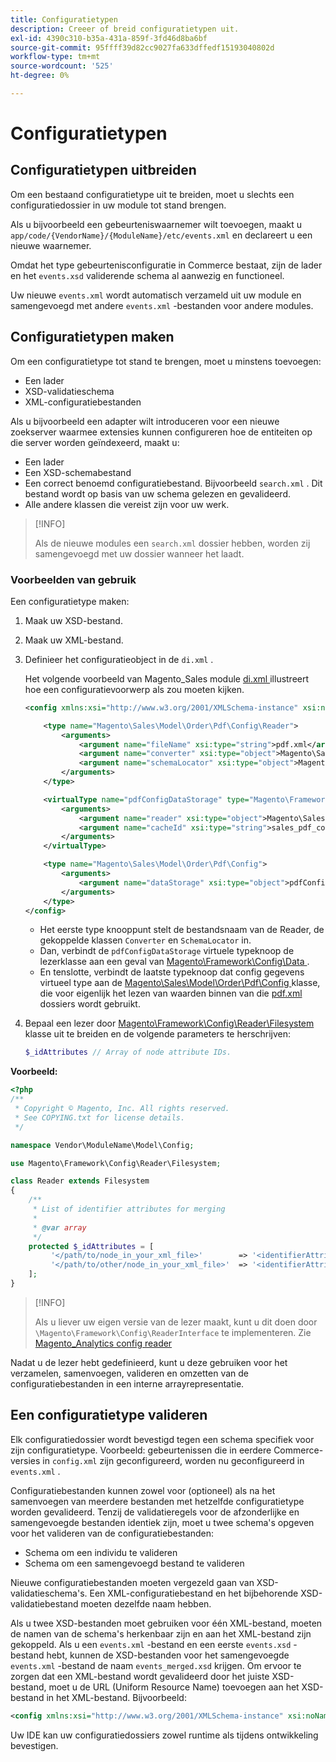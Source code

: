 ```yaml
---
title: Configuratietypen
description: Creeer of breid configuratietypen uit.
exl-id: 4390c310-b35a-431a-859f-3fd46d8ba6bf
source-git-commit: 95ffff39d82cc9027fa633dffedf15193040802d
workflow-type: tm+mt
source-wordcount: '525'
ht-degree: 0%

---
```


# Configuratietypen

## Configuratietypen uitbreiden

Om een bestaand configuratietype uit te breiden, moet u slechts een configuratiedossier in uw module tot stand brengen.

Als u bijvoorbeeld een gebeurteniswaarnemer wilt toevoegen, maakt u `app/code/{VendorName}/{ModuleName}/etc/events.xml` en declareert u een nieuwe waarnemer.

Omdat het type gebeurtenisconfiguratie in Commerce bestaat, zijn de lader en het `events.xsd` validerende schema al aanwezig en functioneel.

Uw nieuwe `events.xml` wordt automatisch verzameld uit uw module en samengevoegd met andere `events.xml` -bestanden voor andere modules.

## Configuratietypen maken

Om een configuratietype tot stand te brengen, moet u minstens toevoegen:

- Een lader
- XSD-validatieschema
- XML-configuratiebestanden

Als u bijvoorbeeld een adapter wilt introduceren voor een nieuwe zoekserver waarmee extensies kunnen configureren hoe de entiteiten op die server worden geïndexeerd, maakt u:

- Een lader
- Een XSD-schemabestand
- Een correct benoemd configuratiebestand. Bijvoorbeeld `search.xml` . Dit bestand wordt op basis van uw schema gelezen en gevalideerd.
- Alle andere klassen die vereist zijn voor uw werk.

>[!INFO]
>
>Als de nieuwe modules een `search.xml` dossier hebben, worden zij samengevoegd met uw dossier wanneer het laadt.

### Voorbeelden van gebruik

Een configuratietype maken:

1. Maak uw XSD-bestand.
1. Maak uw XML-bestand.
1. Definieer het configuratieobject in de `di.xml` .

   Het volgende voorbeeld van Magento_Sales module [ di.xml ](https://github.com/magento/magento2/blob/2.4/app/code/Magento/Sales/etc/di.xml) illustreert hoe een configuratievoorwerp als zou moeten kijken.

   ```xml
   <config xmlns:xsi="http://www.w3.org/2001/XMLSchema-instance" xsi:noNamespaceSchemaLocation="urn:magento:framework:ObjectManager/etc/config.xsd">
   
       <type name="Magento\Sales\Model\Order\Pdf\Config\Reader">
           <arguments>
               <argument name="fileName" xsi:type="string">pdf.xml</argument>
               <argument name="converter" xsi:type="object">Magento\Sales\Model\Order\Pdf\Config\Converter</argument>
               <argument name="schemaLocator" xsi:type="object">Magento\Sales\Model\Order\Pdf\Config\SchemaLocator</argument>
           </arguments>
       </type>
   
       <virtualType name="pdfConfigDataStorage" type="Magento\Framework\Config\Data">
           <arguments>
               <argument name="reader" xsi:type="object">Magento\Sales\Model\Order\Pdf\Config\Reader</argument>
               <argument name="cacheId" xsi:type="string">sales_pdf_config</argument>
           </arguments>
       </virtualType>
   
       <type name="Magento\Sales\Model\Order\Pdf\Config">
           <arguments>
               <argument name="dataStorage" xsi:type="object">pdfConfigDataStorage</argument>
           </arguments>
       </type>
   </config>
   ```

   - Het eerste type knooppunt stelt de bestandsnaam van de Reader, de gekoppelde klassen `Converter` en `SchemaLocator` in.
   - Dan, verbindt de `pdfConfigDataStorage` virtuele typeknoop de lezerklasse aan een geval van [ Magento\Framework\Config\Data ](https://github.com/magento/magento2/blob/2.4/lib/internal/Magento/Framework/Config/Data.php).
   - En tenslotte, verbindt de laatste typeknoop dat config gegevens virtueel type aan de [ Magento\Sales\Model\Order\Pdf\Config ](https://github.com/magento/magento2/blob/2.4/app/code/Magento/Sales/Model/Order/Pdf/Config.php) klasse, die voor eigenlijk het lezen van waarden binnen van die [ pdf.xml ](https://github.com/magento/magento2/blob/2.4/app/code/Magento/Sales/etc/pdf.xml) dossiers wordt gebruikt.

1. Bepaal een lezer door [ Magento\Framework\Config\Reader\Filesystem ](https://github.com/magento/magento2/blob/2.4/lib/internal/Magento/Framework/Config/Reader/Filesystem.php) klasse uit te breiden en de volgende parameters te herschrijven:

   ```php
   $_idAttributes // Array of node attribute IDs.
   ```

**Voorbeeld:**

```php
<?php
/**
 * Copyright © Magento, Inc. All rights reserved.
 * See COPYING.txt for license details.
 */

namespace Vendor\ModuleName\Model\Config;

use Magento\Framework\Config\Reader\Filesystem;

class Reader extends Filesystem
{
    /**
     * List of identifier attributes for merging
     *
     * @var array
     */
    protected $_idAttributes = [
         '</path/to/node_in_your_xml_file>'        => '<identifierAttributeName>',
         '</path/to/other/node_in_your_xml_file>'  => '<identifierAttributeName>',
    ];
}
```

>[!INFO]
>
>Als u liever uw eigen versie van de lezer maakt, kunt u dit doen door `\Magento\Framework\Config\ReaderInterface` te implementeren. Zie [ Magento_Analytics config reader ](https://github.com/magento/magento2/blob/2.4/app/code/Magento/Analytics/ReportXml/Config/Reader.php)

Nadat u de lezer hebt gedefinieerd, kunt u deze gebruiken voor het verzamelen, samenvoegen, valideren en omzetten van de configuratiebestanden in een interne arrayrepresentatie.

## Een configuratietype valideren

Elk configuratiedossier wordt bevestigd tegen een schema specifiek voor zijn configuratietype. Voorbeeld: gebeurtenissen die in eerdere Commerce-versies in `config.xml` zijn geconfigureerd, worden nu geconfigureerd in `events.xml` .

Configuratiebestanden kunnen zowel voor (optioneel) als na het samenvoegen van meerdere bestanden met hetzelfde configuratietype worden gevalideerd. Tenzij de validatieregels voor de afzonderlijke en samengevoegde bestanden identiek zijn, moet u twee schema&#39;s opgeven voor het valideren van de configuratiebestanden:

- Schema om een individu te valideren
- Schema om een samengevoegd bestand te valideren

Nieuwe configuratiebestanden moeten vergezeld gaan van XSD-validatieschema&#39;s. Een XML-configuratiebestand en het bijbehorende XSD-validatiebestand moeten dezelfde naam hebben.

Als u twee XSD-bestanden moet gebruiken voor één XML-bestand, moeten de namen van de schema&#39;s herkenbaar zijn en aan het XML-bestand zijn gekoppeld.
Als u een `events.xml` -bestand en een eerste `events.xsd` -bestand hebt, kunnen de XSD-bestanden voor het samengevoegde `events.xml` -bestand de naam `events_merged.xsd` krijgen.
Om ervoor te zorgen dat een XML-bestand wordt gevalideerd door het juiste XSD-bestand, moet u de URL (Uniform Resource Name) toevoegen aan het XSD-bestand in het XML-bestand. Bijvoorbeeld:

```xml
<config xmlns:xsi="http://www.w3.org/2001/XMLSchema-instance" xsi:noNamespaceSchemaLocation="urn:magento:framework:ObjectManager:etc/config.xsd">
```

Uw IDE kan uw configuratiedossiers zowel runtime als tijdens ontwikkeling bevestigen.
